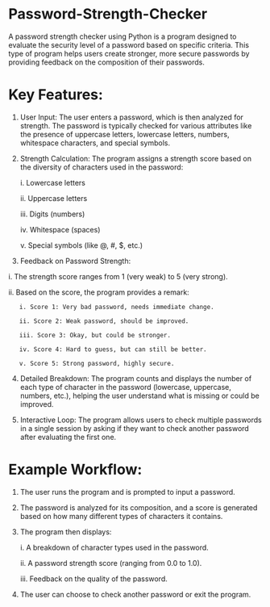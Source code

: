 # Password-Strength-Checker

A password strength checker using Python is a program designed to evaluate the security level of a password based on specific criteria. This type of program helps users create stronger, more secure passwords by providing feedback on the composition of their passwords.

# Key Features:
1. User Input: The user enters a password, which is then analyzed for strength. The password is typically checked for various attributes like the presence of uppercase letters, lowercase letters, numbers, whitespace characters, and special symbols.
  
2. Strength Calculation: The program assigns a strength score based on the diversity of characters used in the password:
   
    i. Lowercase letters
   
    ii. Uppercase letters
   
    iii. Digits (numbers)
   
    iv. Whitespace (spaces)
   
    v. Special symbols (like @, #, $, etc.)

3. Feedback on Password Strength:
  
i. The strength score ranges from 1 (very weak) to 5 (very strong).
  
ii. Based on the score, the program provides a remark:
      
       i. Score 1: Very bad password, needs immediate change.
      
       ii. Score 2: Weak password, should be improved.
      
       iii. Score 3: Okay, but could be stronger.
      
       iv. Score 4: Hard to guess, but can still be better.
      
       v. Score 5: Strong password, highly secure.
   
4. Detailed Breakdown: The program counts and displays the number of each type of character in the password (lowercase, uppercase, numbers, etc.), helping the user understand what is missing or could be improved.
   
5. Interactive Loop: The program allows users to check multiple passwords in a single session by asking if they want to check another password after evaluating the first one.

# Example Workflow:
1. The user runs the program and is prompted to input a password.
2. The password is analyzed for its composition, and a score is generated based on how many different types of characters it contains.
3. The program then displays:

   i. A breakdown of character types used in the password.
   
   ii. A password strength score (ranging from 0.0 to 1.0).
   
   iii. Feedback on the quality of the password.
   
4. The user can choose to check another password or exit the program.
